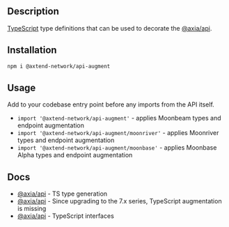 ## Description

<a href="http://www.typescriptlang.org" target="_blank">TypeScript</a> type definitions that can be used to decorate the <a href="https://www.npmjs.com/package/@axia/api" target="_blank">@axia/api</a>.

## Installation

```bash
npm i @axtend-network/api-augment
```

## Usage

Add to your codebase entry point before any imports from the API itself.

- `import '@axtend-network/api-augment'` - applies Moonbeam types and endpoint augmentation
- `import '@axtend-network/api-augment/moonriver'` - applies Moonriver types and endpoint augmentation
- `import '@axtend-network/api-augment/moonbase'` - applies Moonbase Alpha types and endpoint augmentation

## Docs

- <a href="https://axia.js.org/docs/api/examples/promise/typegen/" target="_blank">@axia/api</a> - TS type generation
- <a href="https://axia.js.org/docs/api/FAQ/#since-upgrading-to-the-7x-series-typescript-augmentation-is-missing" target="_blank">@axia/api</a> - Since upgrading to the 7.x series, TypeScript augmentation is missing
- <a href="https://axia.js.org/docs/api/start/typescript" target="_blank">@axia/api</a> - TypeScript interfaces

